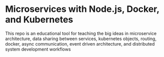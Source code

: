 # Microservices with Node.js, Docker, and Kubernetes

This repo is an educational tool for teaching the big ideas in microservice architecture, data sharing between services, kubernetes objects, routing, docker, async communication, event driven architecture, and distributed system development workflows
